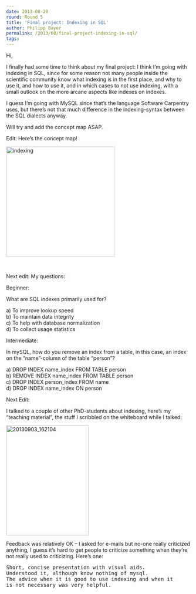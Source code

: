 ```yaml
---
date: 2013-08-20
round: Round 5
title: 'Final project: Indexing in SQL'
author: Philipp Bayer
permalink: /2013/08/final-project-indexing-in-sql/
tags:
---
```

Hi,

I finally had some time to think about my final project: I think I&#8217;m going with indexing in SQL, since for some reason not many people inside the scientific community know what indexing is in the first place, and why to use it, and how to use it, and in which cases to not use indexing, with a small outlook on the more arcane aspects like indexes on indexes.

I guess I&#8217;m going with MySQL since that&#8217;s the language Software Carpentry uses, but there&#8217;s not that much difference in the indexing-syntax between the SQL dialects anyway.

Will try and add the concept map ASAP.

Edit: Here&#8217;s the concept map!

[<img class="alignnone size-medium wp-image-4057" alt="indexing" src="/software-carpentry-training-website/uploads/2013/08/indexing-295x300.png" width="295" height="300" />][1]

&nbsp;

Next edit: My questions:

Beginner:

What are SQL indexes primarily used for?

a) To improve lookup speed  
b) To maintain data integrity  
c) To help with database normalization  
d) To collect usage statistics

Intermediate:

In mySQL, how do you remove an index from a table, in this case, an index on the &#8220;name&#8221;-column of the table &#8220;person&#8221;?

a) DROP INDEX name_index FROM TABLE person  
b) REMOVE INDEX name_index FROM TABLE person  
c) DROP INDEX person_index FROM name  
d) DROP INDEX name_index ON person

Next Edit:

I talked to a couple of other PhD-students about indexing, here&#8217;s my &#8220;teaching material&#8221;, the stuff I scribbled on the whiteboard while I talked:

[<img class="alignnone size-medium wp-image-4203" alt="20130903_162104" src="/software-carpentry-training-website/uploads/2013/08/20130903_162104-225x300.jpg" width="225" height="300" />][2]

Feedback was relatively OK &#8211; I asked for e-mails but no-one really criticized anything, I guess it&#8217;s hard to get people to criticize something when they&#8217;re not really used to criticizing. Here&#8217;s one:

<pre>Short, concise presentation with visual aids.
Understood it, although know nothing of mysql.
The advice when it is good to use indexing and when it
is not necessary was very helpful.</pre>

 [1]: /software-carpentry-training-website/uploads/2013/08/indexing.png
 [2]: /software-carpentry-training-website/uploads/2013/08/20130903_162104.jpg
